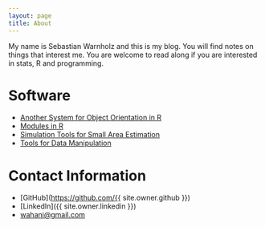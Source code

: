 ```yaml
---
layout: page
title: About
---
```


My name is Sebastian Warnholz and this is my blog. You will find notes on things
that interest me. You are welcome to read along if you are interested in stats,
R and programming.

# Software

- [Another System for Object Orientation in R](https://cran.r-project.org/package=aoos)
- [Modules in R](https://cran.r-project.org/package=modules)
- [Simulation Tools for Small Area Estimation](https://cran.r-project.org/package=saeSim)
- [Tools for Data Manipulation](https://github.com/wahani/dat)

# Contact Information

- [GitHub](https://github.com/{{ site.owner.github }})
- [LinkedIn]({{ site.owner.linkedin }})
- <wahani@gmail.com>
